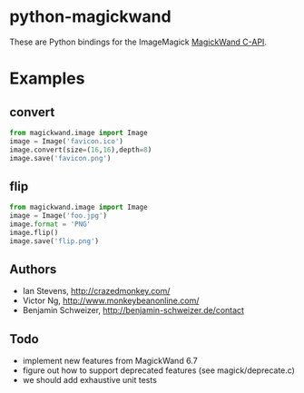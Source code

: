 python-magickwand
=================
These are Python bindings for the ImageMagick [MagickWand C-API](http://www.imagemagick.org/api/magick-wand.php).

Examples
========
convert
-------
``` python
from magickwand.image import Image
image = Image('favicon.ico')
image.convert(size=(16,16),depth=8)
image.save('favicon.png')
```

flip
----
``` python
from magickwand.image import Image
image = Image('foo.jpg')
image.format = 'PNG'
image.flip()
image.save('flip.png')
```

Authors
-------
- Ian Stevens, http://crazedmonkey.com/
- Victor Ng, http://www.monkeybeanonline.com/
- Benjamin Schweizer, http://benjamin-schweizer.de/contact

Todo
----
- implement new features from MagickWand 6.7
- figure out how to support deprecated features (see magick/deprecate.c)
- we should add exhaustive unit tests
